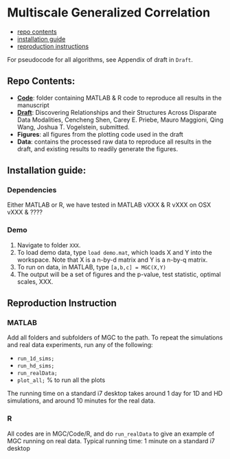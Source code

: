 # Multiscale Generalized Correlation

- [repo contents](#repo-contents)
- [installation guide](#installation-guide)
- [reproduction instructions](#reproduction-instructions)

For pseudocode for all algorithms, see Appendix of draft in `Draft`.


## Repo Contents:

- [**Code**](https://github.com/neurodata-papers/MGC/tree/master/Code): folder containing MATLAB & R code to reproduce all results in the manuscript
- [**Draft**](https://github.com/neurodata-papers/MGC/tree/master/Draft): Discovering Relationships and their Structures Across Disparate Data Modalities, 
Cencheng Shen, Carey E. Priebe, Mauro Maggioni, Qing Wang, Joshua T. Vogelstein, 
submitted.
- **Figures**: all figures from the plotting code used in the draft
- **Data**: contains the processed raw data to reproduce all results in the draft, and existing results to readily generate the figures.


## Installation guide:

### Dependencies

Either MATLAB or R, we have tested in MATLAB vXXX & R vXXX on OSX vXXX & ????

### Demo

1. Navigate to folder `XXX`.
1. To load demo data, type `load demo.mat`, which loads X and Y into the workspace. Note that X is a n-by-d matrix and Y is a n-by-q matrix.
2. To run on data, in MATLAB, type `[a,b,c] = MGC(X,Y)`
3. The output will be a set of figures and the p-value, test statistic, optimal scales, XXX.




## Reproduction Instruction

### MATLAB

Add all folders and subfolders of MGC to the path. 
To repeat the simulations and real data experiments, run any of the following:
- `run_1d_sims;`
- `run_hd_sims;`
- `run_realData;` 
- `plot_all;` % to run all the plots

The running time on a standard i7 desktop takes around 1 day for 1D and HD simulations, and around 10 minutes for the real data. 

### R

All codes are in MGC/Code/R, and do `run_realData` to give an example of MGC running on real data.
Typical running time: 1 minute on a standard i7 desktop



